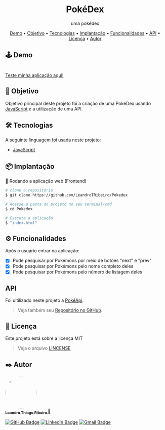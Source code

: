 <h1 align="center">PokéDex</h1>
<p align="center">uma pokédex</p>

<p align="center">
 <a href="#demo">Demo</a> •
 <a href="#objetivo">Objetivo</a> •
 <a href="#tecnologias">Tecnologias</a> •
 <a href="#implantacao">Implantação</a> •
 <a href="#funcionalidades">Funcionalidades</a> • 
 <a href="#api">API</a> • 
 <a href="#licenca">Licença</a> • 
 <a href="#autor">Autor</a>
</p>

<h2 id="demo">🕹️ Demo</h2>

<br><a href="https://leandrotribeiro.github.io/Pokedex/index.html" target="_blank">Teste minha aplicação aqui!</a>

<h2 id="objetivo">📖 Objetivo</h2>
<p>Objetivo principal deste projeto foi a criação de uma PokéDex usando <a href="https://www.javascript.com/">JavaScript</a> e a utilização de uma API.</p>

<h2 id="tecnologias">🛠 Tecnologias</h2>
A seguinte linguagem foi usada neste projeto:

- [JavaScript](https://www.javascript.com/)

<h2 id="implantacao">📦 Implantação</h2>

🧭 Rodando a aplicação web (Frontend)

```bash
# clone o repositório
$ git clone https://github.com/LeandroTRibeiro/Pokedex

# Acesse a pasta do projeto no seu terminal/cmd
$ cd Pokedex

# Execute a aplicação 
$ "index.html"
```

<h2 id="funcionalidades">⚙️ Funcionalidades</h2>

Após o usuário entrar na aplicação:
- [x] Pode pesquisar por Pokémons por meio de botões "next" e "prev"
- [x] Pode pesquisar por Pokémons pelo nome completo deles
- [x] Pode pesquisar por Pokémons pelo número de listagem deles

<h2 id="api">API</h2>

Foi ultilizado neste projeto a <a href="https://pokeapi.co/">PokéApi</a>.

> Veja também seu <a href="https://github.com/PokeAPI/pokeapi">Repositório no GitHub</a>.
	
<h2 id="licenca">📝 Licença</h2>

Este projeto está sobre a licença MIT 
> Veja o arquivo [LINCENSE](https://github.com/LeandroTRibeiro/Pokedex/blob/main/LICENSE)

<h2 id="autor">✒️ Autor</h2>

<a href="https://github.com/LeandroTRibeiro">
 <img style="border-radius: 50%;" src="https://avatars.githubusercontent.com/u/111009157?s=400&u=ccf989df0bb9cf41495186f2bc0564c1b03b0d4e&v=4" width="100px;" alt=""/>
 <br />
 <sub><b>Leandro Thiago Ribeiro </b></sub></a>👋
 <br />
 
[![GitHub Badge](https://img.shields.io/badge/-LeandroTRibeiro-black?style=flat-square&logo=GitHub&logoColor=white&link=https://github.com/LeandroTRibeiro)](https://github.com/LeandroTRibeiro)
[![Linkedin Badge](https://img.shields.io/badge/-LeandroRibeiro-blue?style=flat-square&logo=Linkedin&logoColor=white&link=https://www.linkedin.com/in/leandro-ribeiro-2a8a8b24b/)](https://www.linkedin.com/in/leandro-ribeiro-2a8a8b24b/) 
[![Gmail Badge](https://img.shields.io/badge/-leandrothiago_ribeiro@hotmail.com-c14438?style=flat-square&logo=Gmail&logoColor=white&link=mailto:leandrothiago_ribeiro@hotmail.com)](mailto:leandrothiago_ribeiro@hotmail.com)


